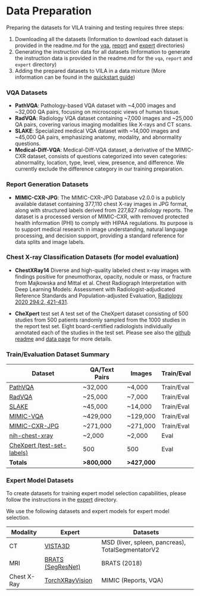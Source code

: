 # Data Preparation

Preparing the datasets for VILA training and testing requires three steps:
1. Downloading all the datasets (Information to download each dataset is provided in the readme.md for the [vqa](./vqa/README.md), [report](./report/README.md) and [expert](./experts/README.md) directories)
2. Generating the instruction data for all datasets (Information to generate the instruction data is provided in the readme.md for the `vqa`, `report` and `expert` directory)
3. Adding the prepared datasets to VILA in a data mixture (More information can be found in the [quickstart guide](../train/README))

### VQA Datasets
- **PathVQA**: Pathology-based VQA dataset with ~4,000 images and ~32,000 QA pairs, focusing on microscopic views of human tissue.
- **RadVQA**: Radiology VQA dataset containing ~7,000 images and ~25,000 QA pairs, covering various imaging modalities like X-rays and CT scans.
- **SLAKE**: Specialized medical VQA dataset with ~14,000 images and ~45,000 QA pairs, emphasizing anatomy, modality, and abnormality questions.
- **Medical-Diff-VQA**: Medical-Diff-VQA dataset, a derivative of the MIMIC-CXR dataset, consists of questions categorized into seven categories: abnormality, location, type, level, view, presence, and difference. We currently exclude the difference category in our training preparation.

### Report Generation Datasets

- **MIMIC-CXR-JPG**: The MIMIC-CXR-JPG Database v2.0.0 is a publicly available dataset containing 377,110 chest X-ray images in JPG format, along with structured labels derived from 227,827 radiology reports. The dataset is a processed version of MIMIC-CXR, with removed protected health information (PHI) to comply with HIPAA regulations. Its purpose is to support medical research in image understanding, natural language processing, and decision support, providing a standard reference for data splits and image labels.

### Chest X-ray Classification Datasets (for model evaluation)

- **ChestXRay14**
Diverse and high-quality labeled chest x-ray images with findings positive for pneumothorax, opacity, nodule or mass, or fracture from Majkowska and Mittal et al. Chest Radiograph Interpretation with Deep Learning Models: Assessment with Radiologist-adjudicated Reference Standards and Population-adjusted Evaluation, [Radiology 2020 294:2, 421-431](https://pubs.rsna.org/doi/10.1148/radiol.2019191293).

- **CheXpert** test set
A test set of the CheXpert dataset consisting of 500 studies from 500 patients randomly sampled from the 1000 studies in the report test set. Eight board-certified radiologists individually annotated each of the studies in the test set. Please see also the [github readme](https://github.com/rajpurkarlab/cheXpert-test-set-labels) and [data page](https://stanfordaimi.azurewebsites.net/datasets/23c56a0d-15de-405b-87c8-99c30138950c) for more details.

### Train/Evaluation Dataset Summary

| Dataset                                                                                                              | QA/Text Pairs | Images       |     Train/Eval    |
|----------------------------------------------------------------------------------------------------------------------|---------------|--------------|-------------------|
| [PathVQA](https://huggingface.co/datasets/flaviagiammarino/path-vqa)                                                 | ~32,000       | ~4,000       |     Train/Eval    |
| [RadVQA](https://osf.io/89kps/)                                                                                      | ~25,000       | ~7,000       |     Train/Eval    |
| [SLAKE](https://www.med-vqa.com/slake/)                                                                              | ~45,000       | ~14,000      |     Train/Eval    |
| [MIMIC-VQA](https://physionet.org/content/medical-diff-vqa/1.0.0)                                                    | ~429,000      | ~129,000     |     Train/Eval    |
| [MIMIC-CXR-JPG](https://physionet.org/content/mimic-cxr-jpg/2.1.0/)                                                  | ~271,000      | ~271,000     |     Train/Eval    |
| [nih-chest-xray](https://cloud.google.com/healthcare-api/docs/resources/public-datasets/nih-chest#additional_labels) | ~2,000        | ~2,000       |     Eval          |
| [CheXpert (test-set-labels)](https://github.com/rajpurkarlab/cheXpert-test-set-labels)                               | 500           | 500          |     Eval          |
| **Totals**                                                                                                           | **>800,000**  | **>427,000** |                   |

### Expert Model Datasets
To create datasets for training expert model selection capabilities, please follow the instructions in the [expert](./experts/README.md) directory.

We use the following datasets and expert models for expert model selection.

|     Modality       | Expert                                                                                                 | Datasets                                            |
|--------------------|--------------------------------------------------------------------------------------------------------|-----------------------------------------------------|
|     CT             | [VISTA3D](https://github.com/Project-MONAI/model-zoo/tree/dev/models/vista3d)                          | MSD (liver, spleen,   pancreas), TotalSegmentatorV2 |
|     MRI            | [BRATS (SegResNet)](https://github.com/Project-MONAI/model-zoo/tree/dev/models/brats_mri_segmentation) | BRATS (2018)                                        |
|     Chest X-Ray    | [TorchXRayVision](https://github.com/mlmed/torchxrayvision)                                            | MIMIC (Reports, VQA)                                |
